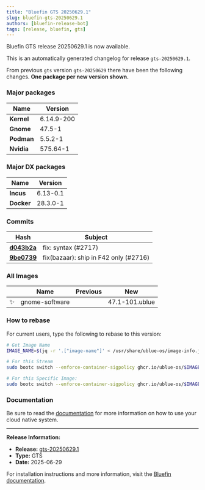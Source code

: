 ```yaml
---
title: "Bluefin GTS 20250629.1"
slug: bluefin-gts-20250629.1
authors: [bluefin-release-bot]
tags: [release, bluefin, gts]
---
```


Bluefin GTS release 20250629.1 is now available.

<!--truncate-->

This is an automatically generated changelog for release `gts-20250629.1`.

From previous `gts` version `gts-20250629` there have been the following changes. **One package per new version shown.**

### Major packages

| Name       | Version    |
| ---------- | ---------- |
| **Kernel** | 6.14.9-200 |
| **Gnome**  | 47.5-1     |
| **Podman** | 5.5.2-1    |
| **Nvidia** | 575.64-1   |

### Major DX packages

| Name       | Version  |
| ---------- | -------- |
| **Incus**  | 6.13-0.1 |
| **Docker** | 28.3.0-1 |

### Commits

| Hash                                                                                               | Subject                               |
| -------------------------------------------------------------------------------------------------- | ------------------------------------- |
| **[d043b2a](https://github.com/ublue-os/bluefin/commit/d043b2af1e430c31faecab3b15fb2b6a2209645d)** | fix: syntax (#2717)                   |
| **[9be0739](https://github.com/ublue-os/bluefin/commit/9be0739d202b9f59d05fa25ccf3b997f18479604)** | fix(bazaar): ship in F42 only (#2716) |

### All Images

|     | Name           | Previous | New            |
| --- | -------------- | -------- | -------------- |
| ✨  | gnome-software |          | 47.1-101.ublue |

### How to rebase

For current users, type the following to rebase to this version:

```bash
# Get Image Name
IMAGE_NAME=$(jq -r '.["image-name"]' < /usr/share/ublue-os/image-info.json)

# For this Stream
sudo bootc switch --enforce-container-sigpolicy ghcr.io/ublue-os/$IMAGE_NAME:gts

# For this Specific Image:
sudo bootc switch --enforce-container-sigpolicy ghcr.io/ublue-os/$IMAGE_NAME:gts-20250629.1
```

### Documentation

Be sure to read the [documentation](https://docs.projectbluefin.io/) for more information
on how to use your cloud native system.

---

**Release Information:**

- **Release:** [gts-20250629.1](https://github.com/ublue-os/bluefin/releases/tag/gts-20250629.1)
- **Type:** GTS
- **Date:** 2025-06-29

For installation instructions and more information, visit the [Bluefin documentation](https://docs.projectbluefin.io/).
